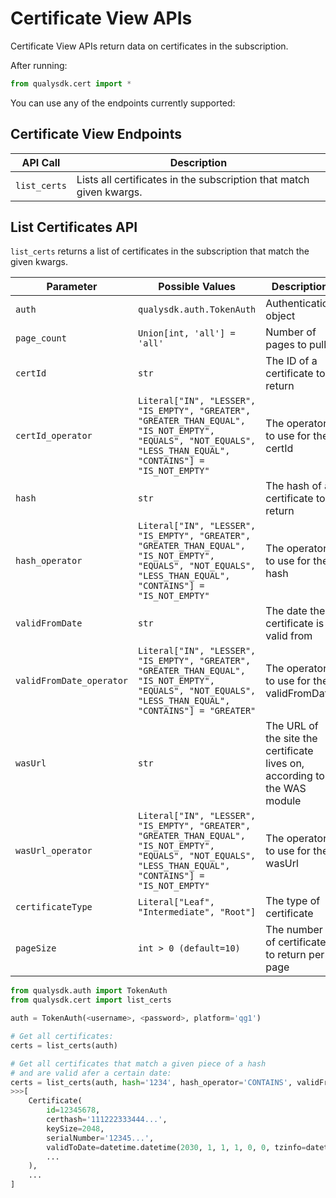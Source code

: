 # Certificate View APIs

Certificate View APIs return data on certificates in the subscription.

After running:
```py
from qualysdk.cert import *
```
You can use any of the endpoints currently supported:

## Certificate View Endpoints

|API Call| Description |
|--|--|
| ```list_certs``` | Lists all certificates in the subscription that match given kwargs. |


## List Certificates API

```list_certs``` returns a list of certificates in the subscription that match the given kwargs.

|Parameter| Possible Values |Description| Required|
|--|--|--|--|
|```auth```|```qualysdk.auth.TokenAuth``` | Authentication object | ✅ |
| ```page_count``` | ```Union[int, 'all'] = 'all'``` | Number of pages to pull | ❌ |
| ```certId``` | ```str``` | The ID of a certificate to return | ❌ |
| ```certId_operator``` | ```Literal["IN", "LESSER", "IS_EMPTY", "GREATER", "GREATER_THAN_EQUAL", "IS_NOT_EMPTY", "EQUALS", "NOT_EQUALS", "LESS_THAN_EQUAL", "CONTAINS"] = "IS_NOT_EMPTY"``` | The operator to use for the certId | ❌ |
| ```hash``` | ```str``` | The hash of a certificate to return | ❌ |
| ```hash_operator``` | ```Literal["IN", "LESSER", "IS_EMPTY", "GREATER", "GREATER_THAN_EQUAL", "IS_NOT_EMPTY", "EQUALS", "NOT_EQUALS", "LESS_THAN_EQUAL", "CONTAINS"] = "IS_NOT_EMPTY"``` | The operator to use for the hash | ❌ |
| ```validFromDate``` | ```str``` | The date the certificate is valid from | ❌ |
| ```validFromDate_operator``` | ```Literal["IN", "LESSER", "IS_EMPTY", "GREATER", "GREATER_THAN_EQUAL", "IS_NOT_EMPTY", "EQUALS", "NOT_EQUALS", "LESS_THAN_EQUAL", "CONTAINS"] = "GREATER"``` | The operator to use for the validFromDate | ❌ |
| ```wasUrl``` | ```str``` | The URL of the site the certificate lives on, according to the WAS module | ❌ |
| ```wasUrl_operator``` | ```Literal["IN", "LESSER", "IS_EMPTY", "GREATER", "GREATER_THAN_EQUAL", "IS_NOT_EMPTY", "EQUALS", "NOT_EQUALS", "LESS_THAN_EQUAL", "CONTAINS"] = "IS_NOT_EMPTY"``` | The operator to use for the wasUrl | ❌ |
| ```certificateType``` | ```Literal["Leaf", "Intermediate", "Root"]``` | The type of certificate | ❌ |
| ```pageSize``` | ```int > 0 (default=10)``` | The number of certificates to return per page | ❌ |

```py
from qualysdk.auth import TokenAuth
from qualysdk.cert import list_certs

auth = TokenAuth(<username>, <password>, platform='qg1')

# Get all certificates:
certs = list_certs(auth)

# Get all certificates that match a given piece of a hash
# and are valid afer a certain date:
certs = list_certs(auth, hash='1234', hash_operator='CONTAINS', validFromDate='2024-01-01')
>>>[
    Certificate(
        id=12345678, 
        certhash='111222333444...', 
        keySize=2048, 
        serialNumber='12345...', 
        validToDate=datetime.datetime(2030, 1, 1, 1, 0, 0, tzinfo=datetime.timezone.utc),
        ...
    ),
    ...
]
```